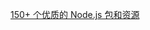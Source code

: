 [150+ 个优质的 Node.js 包和资源
](https://juejin.im/post/6885707465845899271?utm_source=gold_browser_extension)
